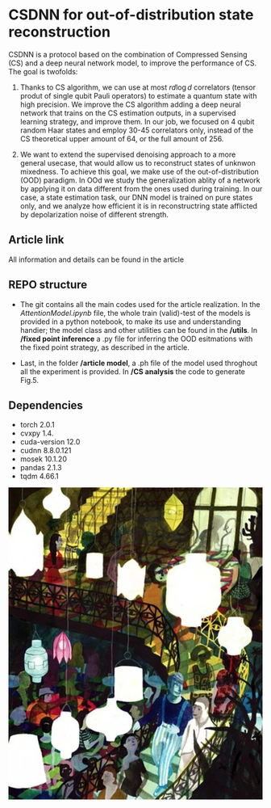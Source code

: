 # CSDNN for out-of-distribution state reconstruction


CSDNN is a protocol based on the combination of Compressed Sensing (CS) and a deep neural network model, to improve the performance of CS. The goal is twofolds:

1. Thanks to CS algorithm, we can use at most $r d\log d$ correlators (tensor produt of single qubit Pauli operators) to estimate a quantum state with high precision. We improve the CS algorithm adding a deep neural network that trains on the CS estimation outputs, in a supervised learning strategy, and improve them. In our job, we focused on 4 qubit random Haar states and employ 30-45 correlators only, instead of the CS theoretical upper amount of 64, or the full amount of 256.

2. We want to extend the supervised denoising approach to a more general usecase, that would allow us to reconstruct states of unknwon mixedness. To achieve this goal, we make use of the out-of-distribution (OOD) paradigm. In OOd we study the generalization ablity of a network by applying it on data different from the ones used during training. In our case, a state estimation task, our DNN model is trained on pure states only, and we analyze how efficient it is in reconstructring state afflicted by depolarization noise of different strength.

## Article link

All information and details can be found in the article []()

## REPO structure
- The git contains all the main codes used for the article realization. In the _AttentionModel.ipynb_ file, the whole train (valid)-test of the models is provided in a python notebook, to make its use and understanding handier; the model class and other utilities can be found in the **/utils**. In **/fixed point inference** a .py file for inferring the OOD esitmations with the fixed point strategy, as described in the article.

 - Last, in the folder **/article model**, a .ph file of the model used throghout all the experiment is provided. In **/CS analysis** the code to generate Fig.5. 


## Dependencies

- torch 2.0.1
- cvxpy  1.4.
- cuda-version 12.0          
- cudnn   8.8.0.121
- mosek  10.1.20
- pandas 2.1.3
- tqdm  4.66.1

![image](/background/br.png)
